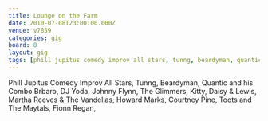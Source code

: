 ```yaml
---
title: Lounge on the Farm
date: 2010-07-08T23:00:00.000Z
venue: v7859
categories: gig
board: 8
layout: gig
tags: [phill jupitus comedy improv all stars, tunng, beardyman, quantic, combo, johnny flynn, glimmers, kitty, daisy, lewis, martha reeves, vandellas, howard marks, courtney pine, toots, maytals, fionn regan]
---
```

Phill Jupitus Comedy Improv All Stars, 
Tunng,
Beardyman,
Quantic and his Combo Brbaro,
DJ Yoda,
Johnny Flynn,
The Glimmers,
Kitty, Daisy & Lewis,
Martha Reeves & The Vandellas,
Howard Marks,
Courtney Pine,
Toots and The Maytals,
Fionn Regan,